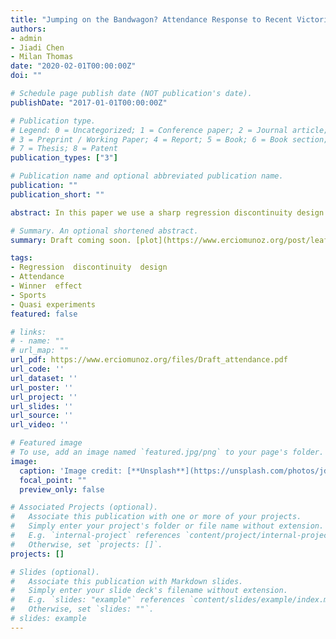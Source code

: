 ```yaml
---
title: "Jumping on the Bandwagon? Attendance Response to Recent Victories in the NBA"
authors:
- admin
- Jiadi Chen
- Milan Thomas
date: "2020-02-01T00:00:00Z"
doi: ""

# Schedule page publish date (NOT publication's date).
publishDate: "2017-01-01T00:00:00Z"

# Publication type.
# Legend: 0 = Uncategorized; 1 = Conference paper; 2 = Journal article;
# 3 = Preprint / Working Paper; 4 = Report; 5 = Book; 6 = Book section;
# 7 = Thesis; 8 = Patent
publication_types: ["3"]

# Publication name and optional abbreviated publication name.
publication: ""
publication_short: ""

abstract: In this paper we use a sharp regression discontinuity design to estimate the causal effect of a win on the attendance of the subsequent game in the National Basketball Association. The data cover games in 1981 to 2018. Our findings indicate that the fan base reacts to a recent victory, with an increase in attendance of approximately 425 tickets. This increase is approximately one-eighth of the superstar effect estimated by Humphreys and Johnson 2020. The positive response to narrow home wins relative to narrow losses suggests that sporting attendance is yet another example of luck being rewarded (Gauriot and Page 2019). In contrast, we do not find changes in attendance for games when the visiting team has a recent victory, implying the absence of externalities.

# Summary. An optional shortened abstract.
summary: Draft coming soon. [plot](https://www.erciomunoz.org/post/leafMap.html)

tags:
- Regression  discontinuity  design
- Attendance
- Winner  effect 
- Sports 
- Quasi experiments
featured: false

# links:
# - name: ""
# url_map: ""
url_pdf: https://www.erciomunoz.org/files/Draft_attendance.pdf
url_code: ''
url_dataset: ''
url_poster: ''
url_project: ''
url_slides: ''
url_source: ''
url_video: ''

# Featured image
# To use, add an image named `featured.jpg/png` to your page's folder. 
image:
  caption: 'Image credit: [**Unsplash**](https://unsplash.com/photos/jdD8gXaTZsc)'
  focal_point: ""
  preview_only: false

# Associated Projects (optional).
#   Associate this publication with one or more of your projects.
#   Simply enter your project's folder or file name without extension.
#   E.g. `internal-project` references `content/project/internal-project/index.md`.
#   Otherwise, set `projects: []`.
projects: []

# Slides (optional).
#   Associate this publication with Markdown slides.
#   Simply enter your slide deck's filename without extension.
#   E.g. `slides: "example"` references `content/slides/example/index.md`.
#   Otherwise, set `slides: ""`.
# slides: example
---
```

